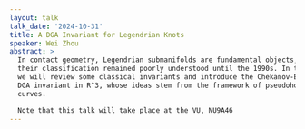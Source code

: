 ```yaml
---
layout: talk
talk_date: '2024-10-31'
title: A DGA Invariant for Legendrian Knots
speaker: Wei Zhou
abstract: >
  In contact geometry, Legendrian submanifolds are fundamental objects, though
  their classification remained poorly understood until the 1990s. In this talk,
  we will review some classical invariants and introduce the Chekanov-Eliashberg
  DGA invariant in R^3, whose ideas stem from the framework of pseudoholomorphic
  curves.

  Note that this talk will take place at the VU, NU9A46
---
```

